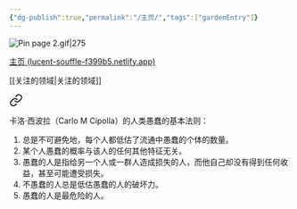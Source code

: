 ```yaml
---
{"dg-publish":true,"permalink":"/主页/","tags":["gardenEntry"]}
---
```


![Pin page 2.gif|275](/img/user/%E9%99%84%E4%BB%B6/Pin%20page%202.gif)

[主页 (lucent-souffle-f399b5.netlify.app)](https://lucent-souffle-f399b5.netlify.app/)

[[关注的领域\|关注的领域]]


<div class="transclusion internal-embed is-loaded"><a class="markdown-embed-link" href="///" aria-label="Open link"><svg xmlns="http://www.w3.org/2000/svg" width="24" height="24" viewBox="0 0 24 24" fill="none" stroke="currentColor" stroke-width="2" stroke-linecap="round" stroke-linejoin="round" class="svg-icon lucide-link"><path d="M10 13a5 5 0 0 0 7.54.54l3-3a5 5 0 0 0-7.07-7.07l-1.72 1.71"></path><path d="M14 11a5 5 0 0 0-7.54-.54l-3 3a5 5 0 0 0 7.07 7.07l1.71-1.71"></path></svg></a><div class="markdown-embed">




卡洛·西波拉（Carlo M Cipolla）的人类愚蠢的基本法则：

1. 总是不可避免地，每个人都低估了流通中愚蠢的个体的数量。
2. 某个人愚蠢的概率与该人的任何其他特征无关。
3. 愚蠢的人是指给另一个人或一群人造成损失的人，而他自己却没有得到任何收益，甚至可能遭受损失。
4. 不愚蠢的人总是低估愚蠢的人的破坏力。
5. 愚蠢的人是最危险的人。

</div></div>
